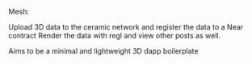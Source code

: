 Mesh:

Upload 3D data to the ceramic network and register the data to a Near contract
Render the data with regl and view other posts as well.

Aims to be a minimal and lightweight 3D dapp boilerplate
